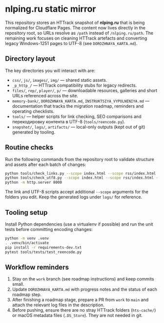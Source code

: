 # nlping.ru static mirror

This repository stores an HTTrack snapshot of **nlping.ru** that is being
normalized for Cloudflare Pages. The content now lives directly in the
repository root, so URLs resolve as `/path` instead of `/nlping.ru/path`.
The remaining work focuses on cleaning HTTrack artefacts and converting
legacy Windows-1251 pages to UTF-8 (see `DOROZHNAYA_KARTA.md`).

## Directory layout

The key directories you will interact with are:

- `css/`, `js/`, `images/`, `img/` — shared static assets.
- `_p_http_/` — HTTrack compatibility stubs for legacy redirects.
- `files/`, `rep/`, `player/`, `p/` — downloadable resources, galleries and
  short URLs referenced across the site.
- `memory-bank/`, `DOROZHNAYA_KARTA.md`, `INSTRUKTSIYA_VYPOLNENIYA.md` —
  documentation that tracks the migration roadmap, reminders and operating
  checklists.
- `tools/` — helper scripts for link checking, SEO comparisons and
  перекодировку контента в UTF-8 (`tools/reencode.py`).
- `snapshot/`, `logs/`, `artifacts/` — local-only outputs (kept out of git)
  generated by tooling.

## Routine checks

Run the following commands from the repository root to validate structure
and assets after each batch of changes:

```bash
python tools/check_links.py --scope index.html --scope rss/index.html
python tools/check_utf8.py --scope index.html --scope rss/index.html --no-manifest
python -m http.server 8000
```

The link and UTF-8 scripts accept additional `--scope` arguments for the
folders you edit. Keep the generated logs under `logs/` for reference.

## Tooling setup

Install Python dependencies (use a virtualenv if possible) and run the unit
tests before committing encoding changes:

```bash
python -m venv .venv
. .venv/bin/activate
pip install -r requirements-dev.txt
pytest tools/tests/test_reencode.py
```

## Workflow reminders

1. Stay on the `work` branch (see roadmap instructions) and keep commits
   small.
2. Update `DOROZHNAYA_KARTA.md` with progress notes and the status of each
   roadmap step.
3. After finishing a roadmap stage, prepare a PR from `work` to `main` and
   attach the relevant log files in the description.
4. Before pushing, ensure there are no stray HTTrack folders (`hts-cache/`)
   or macOS metadata files (`.DS_Store`). They are not needed in git.

